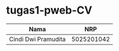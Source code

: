 # tugas1-pweb-CV

| Nama             | NRP          |
| ---------------- | ------------ |
| Cindi Dwi Pramudita         | 5025201042   |
